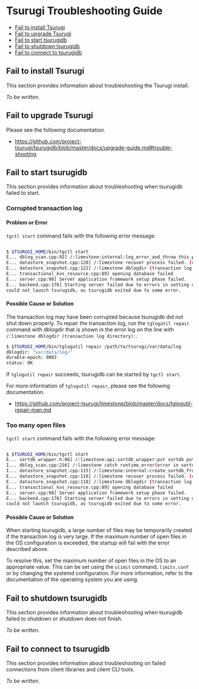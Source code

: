 # Tsurugi Troubleshooting Guide

- [Fail to install Tsurugi](#fail-to-install-tsurugi)
- [Fail to upgrade Tsurugi](#fail-to-upgrade-tsurugi)
- [Fail to start tsurugidb](#fail-to-start-tsurugidb)
- [Fail to shutdown tsurugidb](#fail-to-shutdown-tsurugidb)
- [Fail to connect to tsurugidb](#fail-to-connect-to-tsurugidb)

## Fail to install Tsurugi

This section provides information about troubleshooting the Tsurugi install.

*To be written.*

## Fail to upgrade Tsurugi

Please see the following documentation.

- https://github.com/project-tsurugi/tsurugidb/blob/master/docs/upgrade-guide.md#trouble-shooting

## Fail to start tsurugidb

This section provides information about troubleshooting when tsurugidb failed to start.

### Corrupted transaction log

#### Problem or Error

 `tgctl start` command fails with the following error message:

```sh

$ $TSURUGI_HOME/bin/tgctl start
E... dblog_scan.cpp:92] /:limestone:internal:log_error_and_throw this pwal file is broken: unknown log_entry type 0
E... datastore_snapshot.cpp:120] /:limestone recover process failed. (cause: corruption detected in transaction log data directory), see https://github.com/project-tsurugi/tsurugidb/blob/master/docs/troubleshooting-guide.md
E... datastore_snapshot.cpp:122] /:limestone dblogdir (transaction log directory): "/path/to/tsurugi/var/data/log"
E... transactional_kvs_resource.cpp:89] opening database failed
E... server.cpp:98] Server application framework setup phase failed.
E... backend.cpp:176] Starting server failed due to errors in setting up server application framework.
could not launch tsurugidb, as tsurugidb exited due to some error.

```

#### Possible Cause or Solution

The transaction log may have been corrupted because tsurugidb did not shut down properly. To repair the transaction log, run the  `tglogutil repair` command with dblogdir that is shown in the error log on the line with `/:limestone dblogdir (transaction log directory):`.

```sh
$ $TSURUGI_HOME/bin/tglogutil repair /path/to/tsurugi/var/data/log
dblogdir: "var/data/log/"
durable-epoch: 9083
status: OK
```

If `tglogutil repair` succeeds, tsurugidb can be started by `tgctl start`.

For more information of `tglogutil repair`, please see the following documentation.
- https://github.com/project-tsurugi/limestone/blob/master/docs/tglogutil-repair-man.md

### Too many open files

 `tgctl start` command fails with the following error message:

```sh

$ $TSURUGI_HOME/bin/tgctl start
E... sortdb_wrapper.h:86] /:limestone:api:sortdb_wrapper:put sortdb put error, status: IO error: While open a file for appending: /path/to/tsurugi/var/data/log/sorting/000082.sst: Too many open files
I... dblog_scan.cpp:216] /:limestone catch runtime_error(error in sortdb put)
I... datastore_snapshot.cpp:115] /:limestone:internal:create_sortdb_from_wals failed to scan pwal files: error in sortdb put
E... datastore_snapshot.cpp:116] /:limestone recover process failed. (cause: corruption detected in transaction log data directory), see https://github.com/project-tsurugi/tsurugidb/blob/master/docs/troubleshooting-guide.md
E... datastore_snapshot.cpp:118] /:limestone dblogdir (transaction log directory): "/path/to/tsurugi/var/data/log"
E... transactional_kvs_resource.cpp:89] opening database failed
E... server.cpp:98] Server application framework setup phase failed.
E... backend.cpp:176] Starting server failed due to errors in setting up server application framework.
could not launch tsurugidb, as tsurugidb exited due to some error.

```

#### Possible Cause or Solution

When starting tsurugidb, a large number of files may be temporarily created if the transaction log is very large.
If the maximum number of open files in the OS configuration is exceeded, the startup will fail with the error described above.

To resolve this, set the maximum number of open files in the OS to an appropriate value. This can be set using the `ulimit` command, `limits.conf` or by changing the systemd configuration.
For more information, refer to the documentation of the operating system you are using.

## Fail to shutdown tsurugidb

This section provides information about troubleshooting when tsurugidb failed to shutdown or shutdown does not finish.

*To be written.*

## Fail to connect to tsurugidb

This section provides information about troubleshooting on failed connections from client libraries and client CLI tools.

*To be written.*
